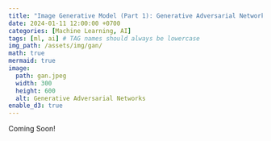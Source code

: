 ```yaml
---
title: "Image Generative Model (Part 1): Generative Adversarial Networks"
date: 2024-01-11 12:00:00 +0700
categories: [Machine Learning, AI]
tags: [ml, ai] # TAG names should always be lowercase
img_path: /assets/img/gan/
math: true
mermaid: true
image:
  path: gan.jpeg
  width: 300
  height: 600
  alt: Generative Adversarial Networks
enable_d3: true
---
```


Coming Soon!
